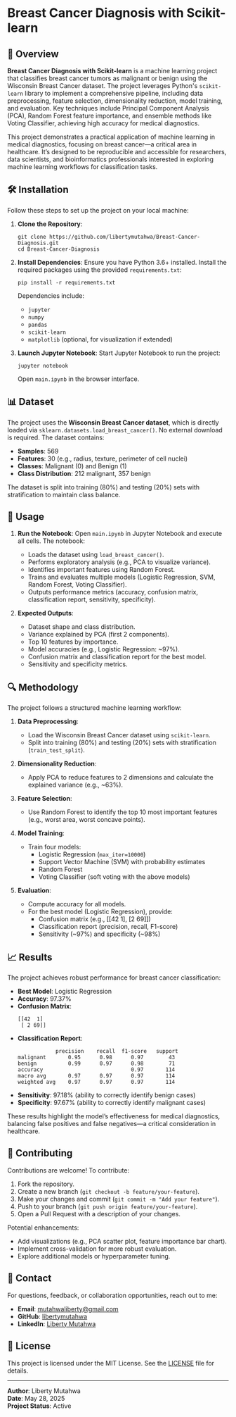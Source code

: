 # Breast Cancer Diagnosis with Scikit-learn

## 📖 Overview
**Breast Cancer Diagnosis with Scikit-learn** is a machine learning project that classifies breast cancer tumors as malignant or benign using the Wisconsin Breast Cancer dataset. The project leverages Python's `scikit-learn` library to implement a comprehensive pipeline, including data preprocessing, feature selection, dimensionality reduction, model training, and evaluation. Key techniques include Principal Component Analysis (PCA), Random Forest feature importance, and ensemble methods like Voting Classifier, achieving high accuracy for medical diagnostics.

This project demonstrates a practical application of machine learning in medical diagnostics, focusing on breast cancer—a critical area in healthcare. It’s designed to be reproducible and accessible for researchers, data scientists, and bioinformatics professionals interested in exploring machine learning workflows for classification tasks.

## 🛠️ Installation
Follow these steps to set up the project on your local machine:

1. **Clone the Repository**:
   ```
   git clone https://github.com/libertymutahwa/Breast-Cancer-Diagnosis.git
   cd Breast-Cancer-Diagnosis
   ```

2. **Install Dependencies**:
   Ensure you have Python 3.6+ installed. Install the required packages using the provided `requirements.txt`:
   ```
   pip install -r requirements.txt
   ```
   Dependencies include:
   - `jupyter`
   - `numpy`
   - `pandas`
   - `scikit-learn`
   - `matplotlib` (optional, for visualization if extended)

3. **Launch Jupyter Notebook**:
   Start Jupyter Notebook to run the project:
   ```
   jupyter notebook
   ```
   Open `main.ipynb` in the browser interface.

## 📊 Dataset
The project uses the **Wisconsin Breast Cancer dataset**, which is directly loaded via `sklearn.datasets.load_breast_cancer()`. No external download is required. The dataset contains:
- **Samples**: 569
- **Features**: 30 (e.g., radius, texture, perimeter of cell nuclei)
- **Classes**: Malignant (0) and Benign (1)
- **Class Distribution**: 212 malignant, 357 benign

The dataset is split into training (80%) and testing (20%) sets with stratification to maintain class balance.

## 🚀 Usage
1. **Run the Notebook**:
   Open `main.ipynb` in Jupyter Notebook and execute all cells. The notebook:
   - Loads the dataset using `load_breast_cancer()`.
   - Performs exploratory analysis (e.g., PCA to visualize variance).
   - Identifies important features using Random Forest.
   - Trains and evaluates multiple models (Logistic Regression, SVM, Random Forest, Voting Classifier).
   - Outputs performance metrics (accuracy, confusion matrix, classification report, sensitivity, specificity).

2. **Expected Outputs**:
   - Dataset shape and class distribution.
   - Variance explained by PCA (first 2 components).
   - Top 10 features by importance.
   - Model accuracies (e.g., Logistic Regression: ~97%).
   - Confusion matrix and classification report for the best model.
   - Sensitivity and specificity metrics.

## 🔍 Methodology
The project follows a structured machine learning workflow:
1. **Data Preprocessing**:
   - Load the Wisconsin Breast Cancer dataset using `scikit-learn`.
   - Split into training (80%) and testing (20%) sets with stratification (`train_test_split`).

2. **Dimensionality Reduction**:
   - Apply PCA to reduce features to 2 dimensions and calculate the explained variance (e.g., ~63%).

3. **Feature Selection**:
   - Use Random Forest to identify the top 10 most important features (e.g., worst area, worst concave points).

4. **Model Training**:
   - Train four models:
     - Logistic Regression (`max_iter=10000`)
     - Support Vector Machine (SVM) with probability estimates
     - Random Forest
     - Voting Classifier (soft voting with the above models)

5. **Evaluation**:
   - Compute accuracy for all models.
   - For the best model (Logistic Regression), provide:
     - Confusion matrix (e.g., [[42 1], [2 69]])
     - Classification report (precision, recall, F1-score)
     - Sensitivity (~97%) and specificity (~98%)

## 📈 Results
The project achieves robust performance for breast cancer classification:
- **Best Model**: Logistic Regression
- **Accuracy**: 97.37%
- **Confusion Matrix**:
  ```
  [[42  1]
   [ 2 69]]
  ```
- **Classification Report**:
  ```
              precision    recall  f1-score   support
  malignant       0.95      0.98      0.97        43
  benign          0.99      0.97      0.98        71
  accuracy                            0.97       114
  macro avg       0.97      0.97      0.97       114
  weighted avg    0.97      0.97      0.97       114
  ```
- **Sensitivity**: 97.18% (ability to correctly identify benign cases)
- **Specificity**: 97.67% (ability to correctly identify malignant cases)

These results highlight the model’s effectiveness for medical diagnostics, balancing false positives and false negatives—a critical consideration in healthcare.

## 🤝 Contributing
Contributions are welcome! To contribute:
1. Fork the repository.
2. Create a new branch (`git checkout -b feature/your-feature`).
3. Make your changes and commit (`git commit -m "Add your feature"`).
4. Push to your branch (`git push origin feature/your-feature`).
5. Open a Pull Request with a description of your changes.

Potential enhancements:
- Add visualizations (e.g., PCA scatter plot, feature importance bar chart).
- Implement cross-validation for more robust evaluation.
- Explore additional models or hyperparameter tuning.

## 📧 Contact
For questions, feedback, or collaboration opportunities, reach out to me:
- **Email**: mutahwaliberty@gmail.com
- **GitHub**: [libertymutahwa](https://github.com/libertymutahwa)
- **LinkedIn**: [Liberty Mutahwa](https://www.linkedin.com/in/liberty-mutahwa)

## 📜 License
This project is licensed under the MIT License. See the [LICENSE](LICENSE) file for details.

---
**Author**: Liberty Mutahwa  
**Date**: May 28, 2025  
**Project Status**: Active
